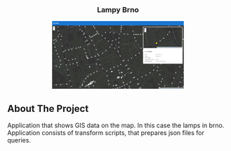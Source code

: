 <p align="center">
  <h3 align="center">Lampy Brno</h3>
</p>

<p align="center">
  <img src="showcase.png" width="300" />
</p>

## About The Project

Application that shows GIS data on the map. In this case the lamps in brno. Application consists of transform scripts, that prepares json files for queries.


